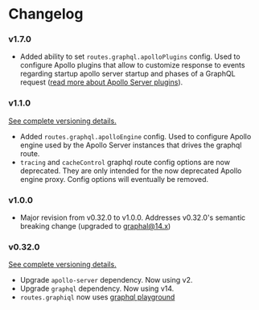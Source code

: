 # Changelog

### v1.7.0

- Added ability to set `routes.graphql.apolloPlugins` config. Used to configure Apollo plugins that allow to customize response to events regarding startup apollo server startup and phases of a GraphQL request ([read more about Apollo Server plugins](https://www.apollographql.com/docs/apollo-server/integrations/plugins)).

### v1.1.0

[See complete versioning details.](https://github.com/globality-corp/nodule-graphql/commit/349863d94834a12ab2b6df6c4b1a837560d6c00e)

- Added `routes.graphql.apolloEngine` config. Used to configure Apollo engine used by the Apollo Server instances that drives the graphql route.
- `tracing` and `cacheControl` graphql route config options are now deprecated. They are only intended for the now deprecated Apollo engine proxy. Config options will eventually
be removed.

### v1.0.0

- Major revision from v0.32.0 to v1.0.0. Addresses v0.32.0's semantic breaking change (upgraded to graphal@14.x)

### v0.32.0

[See complete versioning details.](https://github.com/globality-corp/nodule-graphql/commit/e8d251f39d0263e495cae8c99e86179808584019)

- Upgrade `apollo-server` dependency. Now using v2.
- Upgrade `graphql` dependency. Now using v14.
- `routes.graphiql` now uses [graphql playground](https://github.com/prisma-labs/graphql-playground) 
